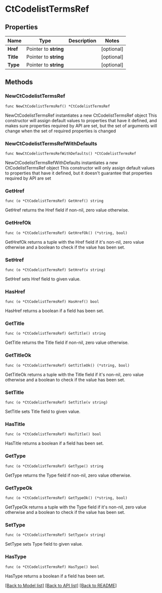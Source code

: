 # CtCodelistTermsRef

## Properties

Name | Type | Description | Notes
------------ | ------------- | ------------- | -------------
**Href** | Pointer to **string** |  | [optional] 
**Title** | Pointer to **string** |  | [optional] 
**Type** | Pointer to **string** |  | [optional] 

## Methods

### NewCtCodelistTermsRef

`func NewCtCodelistTermsRef() *CtCodelistTermsRef`

NewCtCodelistTermsRef instantiates a new CtCodelistTermsRef object
This constructor will assign default values to properties that have it defined,
and makes sure properties required by API are set, but the set of arguments
will change when the set of required properties is changed

### NewCtCodelistTermsRefWithDefaults

`func NewCtCodelistTermsRefWithDefaults() *CtCodelistTermsRef`

NewCtCodelistTermsRefWithDefaults instantiates a new CtCodelistTermsRef object
This constructor will only assign default values to properties that have it defined,
but it doesn't guarantee that properties required by API are set

### GetHref

`func (o *CtCodelistTermsRef) GetHref() string`

GetHref returns the Href field if non-nil, zero value otherwise.

### GetHrefOk

`func (o *CtCodelistTermsRef) GetHrefOk() (*string, bool)`

GetHrefOk returns a tuple with the Href field if it's non-nil, zero value otherwise
and a boolean to check if the value has been set.

### SetHref

`func (o *CtCodelistTermsRef) SetHref(v string)`

SetHref sets Href field to given value.

### HasHref

`func (o *CtCodelistTermsRef) HasHref() bool`

HasHref returns a boolean if a field has been set.

### GetTitle

`func (o *CtCodelistTermsRef) GetTitle() string`

GetTitle returns the Title field if non-nil, zero value otherwise.

### GetTitleOk

`func (o *CtCodelistTermsRef) GetTitleOk() (*string, bool)`

GetTitleOk returns a tuple with the Title field if it's non-nil, zero value otherwise
and a boolean to check if the value has been set.

### SetTitle

`func (o *CtCodelistTermsRef) SetTitle(v string)`

SetTitle sets Title field to given value.

### HasTitle

`func (o *CtCodelistTermsRef) HasTitle() bool`

HasTitle returns a boolean if a field has been set.

### GetType

`func (o *CtCodelistTermsRef) GetType() string`

GetType returns the Type field if non-nil, zero value otherwise.

### GetTypeOk

`func (o *CtCodelistTermsRef) GetTypeOk() (*string, bool)`

GetTypeOk returns a tuple with the Type field if it's non-nil, zero value otherwise
and a boolean to check if the value has been set.

### SetType

`func (o *CtCodelistTermsRef) SetType(v string)`

SetType sets Type field to given value.

### HasType

`func (o *CtCodelistTermsRef) HasType() bool`

HasType returns a boolean if a field has been set.


[[Back to Model list]](../README.md#documentation-for-models) [[Back to API list]](../README.md#documentation-for-api-endpoints) [[Back to README]](../README.md)


